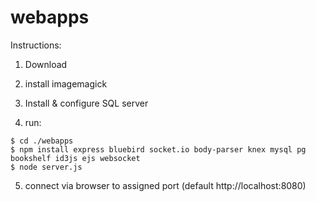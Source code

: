 # webapps
Instructions:

1) Download

2) install imagemagick

3) Install & configure SQL server

4) run:
```
$ cd ./webapps
$ npm install express bluebird socket.io body-parser knex mysql pg bookshelf id3js ejs websocket
$ node server.js
```
5) connect via browser to assigned port 
(default http://localhost:8080)
